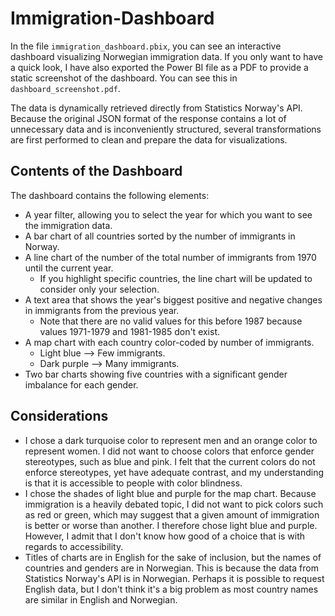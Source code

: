 # Immigration-Dashboard
In the file `immigration_dashboard.pbix`, you can see an interactive dashboard visualizing Norwegian immigration data. If you only want to have a quick look, I have also exported the Power BI file as a PDF to provide a static screenshot of the dashboard. You can see this in `dashboard_screenshot.pdf`.

The data is dynamically retrieved directly from Statistics Norway's API. Because the original JSON format of the response contains a lot of unnecessary data and is inconveniently structured, several transformations are first performed to clean and prepare the data for visualizations.

## Contents of the Dashboard
The dashboard contains the following elements:
* A year filter, allowing you to select the year for which you want to see the immigration data.
* A bar chart of all countries sorted by the number of immigrants in Norway.
* A line chart of the number of the total number of immigrants from 1970 until the current year.
  * If you highlight specific countries, the line chart will be updated to consider only your selection.
* A text area that shows the year's biggest positive and negative changes in immigrants from the previous year.
  * Note that there are no valid values for this before 1987 because values 1971-1979 and 1981-1985 don't exist.
* A map chart with each country color-coded by number of immigrants.
  * Light blue --> Few immigrants.
  * Dark purple --> Many immigrants.
* Two bar charts showing five countries with a significant gender imbalance for each gender.


## Considerations
* I chose a dark turquoise color to represent men and an orange color to represent women. I did not want to choose colors that enforce gender stereotypes, such as blue and pink. I felt that the current colors do not enforce stereotypes, yet have adequate contrast, and my understanding is that it is accessible to people with color blindness.
* I chose the shades of light blue and purple for the map chart. Because immigration is a heavily debated topic, I did not want to pick colors such as red or green, which may suggest that a given amount of immigration is better or worse than another. I therefore chose light blue and purple. However, I admit that I don't know how good of a choice that is with regards to accessibility.
* Titles of charts are in English for the sake of inclusion, but the names of countries and genders are in Norwegian. This is because the data from Statistics Norway's API is in Norwegian. Perhaps it is possible to request English data, but I don't think it's a big problem as most country names are similar in English and Norwegian.

